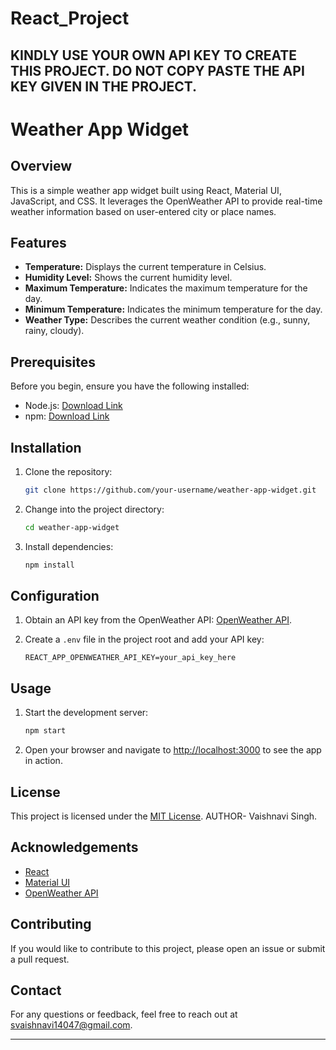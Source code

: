 # React_Project
## KINDLY USE YOUR OWN API KEY TO CREATE THIS PROJECT. DO NOT COPY PASTE THE API KEY GIVEN IN THE PROJECT.

# Weather App Widget

## Overview

This is a simple weather app widget built using React, Material UI, JavaScript, and CSS. It leverages the OpenWeather API to provide real-time weather information based on user-entered city or place names.



## Features

- **Temperature:** Displays the current temperature in Celsius.
- **Humidity Level:** Shows the current humidity level.
- **Maximum Temperature:** Indicates the maximum temperature for the day.
- **Minimum Temperature:** Indicates the minimum temperature for the day.
- **Weather Type:** Describes the current weather condition (e.g., sunny, rainy, cloudy).

## Prerequisites

Before you begin, ensure you have the following installed:

- Node.js: [Download Link](https://nodejs.org/)
- npm: [Download Link](https://www.npmjs.com/)

## Installation

1. Clone the repository:

   ```bash
   git clone https://github.com/your-username/weather-app-widget.git
   ```

2. Change into the project directory:

   ```bash
   cd weather-app-widget
   ```

3. Install dependencies:

   ```bash
   npm install
   ```

## Configuration

1. Obtain an API key from the OpenWeather API: [OpenWeather API](https://openweathermap.org/api).

2. Create a `.env` file in the project root and add your API key:

   ```env
   REACT_APP_OPENWEATHER_API_KEY=your_api_key_here
   ```

## Usage

1. Start the development server:

   ```bash
   npm start
   ```

2. Open your browser and navigate to [http://localhost:3000](http://localhost:3000) to see the app in action.

## License

This project is licensed under the [MIT License](LICENSE).
AUTHOR- Vaishnavi Singh.

## Acknowledgements

- [React](https://reactjs.org/)
- [Material UI](https://material-ui.com/)
- [OpenWeather API](https://openweathermap.org/)

## Contributing

If you would like to contribute to this project, please open an issue or submit a pull request.

## Contact

For any questions or feedback, feel free to reach out at svaishnavi14047@gmail.com.

---


